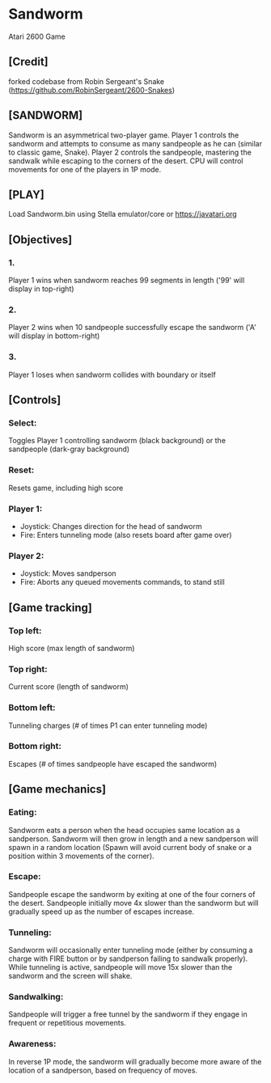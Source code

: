 # Sandworm
Atari 2600 Game

## [Credit]
 forked codebase from Robin Sergeant's Snake (https://github.com/RobinSergeant/2600-Snakes)

## [SANDWORM]
 Sandworm is an asymmetrical two-player game. Player 1 controls the sandworm and attempts to consume as many sandpeople as he can (similar to classic game, Snake). Player 2 controls the sandpeople, mastering the sandwalk while escaping to the corners of the desert. CPU will control movements for one of the players in 1P mode.
 
## [PLAY]
 Load Sandworm.bin using Stella emulator/core or https://javatari.org

## [Objectives]
 ### 1.
 Player 1 wins when sandworm reaches 99 segments in length ('99' will display in top-right)
 ### 2. 
 Player 2 wins when 10 sandpeople successfully escape the sandworm ('A' will display in bottom-right)
 ### 3. 
 Player 1 loses when sandworm collides with boundary or itself

## [Controls]
### Select: 
Toggles Player 1 controlling sandworm (black background) or the sandpeople (dark-gray background)
### Reset: 
Resets game, including high score
### Player 1:
 - Joystick: Changes direction for the head of sandworm
 - Fire: Enters tunneling mode (also resets board after game over)
### Player 2:
 - Joystick: Moves sandperson
 - Fire: Aborts any queued movements commands, to stand still

## [Game tracking]
### Top left: 
High score (max length of sandworm)
### Top right: 
Current score (length of sandworm)
### Bottom left: 
Tunneling charges (# of times P1 can enter tunneling mode)
### Bottom right: 
Escapes (# of times sandpeople have escaped the sandworm)

## [Game mechanics]
### Eating: 
Sandworm eats a person when the head occupies same location as a sandperson. Sandworm will then grow in length and a new sandperson will spawn in a random location (Spawn will avoid current body of snake or a position within 3 movements of the corner).
### Escape: 
Sandpeople escape the sandworm by exiting at one of the four corners of the desert. Sandpeople initially move 4x slower than the sandworm but will gradually speed up as the number of escapes increase.
### Tunneling: 
Sandworm will occasionally enter tunneling mode (either by consuming a charge with FIRE button or by sandperson failing to sandwalk properly). While tunneling is active, sandpeople will move 15x slower than the sandworm and the screen will shake.
### Sandwalking: 
Sandpeople will trigger a free tunnel by the sandworm if they engage in frequent or repetitious movements.
### Awareness: 
In reverse 1P mode, the sandworm will gradually become more aware of the location of a sandperson, based on frequency of moves.

